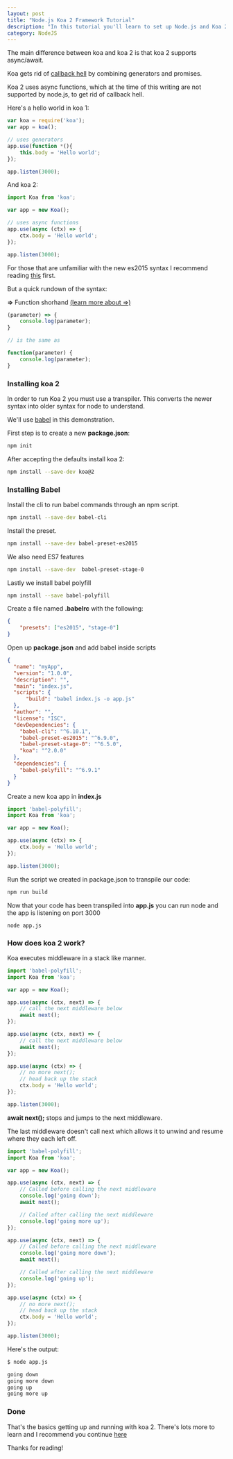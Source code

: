 ```yaml
---
layout: post
title: "Node.js Koa 2 Framework Tutorial"
description: "In this tutorial you'll learn to set up Node.js and Koa 2 and also the basics for beginners."
category: NodeJS
---
```


The main difference between koa and koa 2 is that koa 2 supports async/await.  

Koa gets rid of [callback hell](http://callbackhell.com/
) by combining generators and promises. 

Koa 2 uses async functions, which at the time of this writing are not supported by node.js, to get rid of callback hell. 

Here's a hello world in koa 1:

```javascript
var koa = require('koa');
var app = koa();

// uses generators 
app.use(function *(){
    this.body = 'Hello world';    
});

app.listen(3000);
```

And koa 2: 

```javascript
import Koa from 'koa';

var app = new Koa();

// uses async functions
app.use(async (ctx) => {
    ctx.body = 'Hello world';
});

app.listen(3000);
```

For those that are unfamiliar with the new es2015 syntax I recommend reading [this](https://babeljs.io/docs/learn-es2015/) first.

But a quick rundown of the syntax:

**=>** Function shorhand [(learn more about =>)](https://developer.mozilla.org/en-US/docs/Web/JavaScript/Reference/Functions/Arrow_functions) 

```javascript
(parameter) => {
    console.log(parameter);        
}

// is the same as

function(parameter) {
    console.log(parameter);
}
```

### Installing koa 2

In order to run Koa 2 you must use a transpiler. This converts the newer syntax into older syntax for node to understand.  

We'll use [babel](https://babeljs.io/) in this demonstration.

First step is to create a new **package.json**: 

```bash
npm init
```

After accepting the defaults install koa 2: 

```bash
npm install --save-dev koa@2
```

### Installing Babel

Install the cli to run babel commands through an npm script.

```bash
npm install --save-dev babel-cli
```

Install the preset. 

```bash
npm install --save-dev babel-preset-es2015
```

We also need ES7 features 

```bash
npm install --save-dev  babel-preset-stage-0
```

Lastly we install babel polyfill

```bash
npm install --save babel-polyfill
```

Create a file named **.babelrc** with the following: 


```json
{
    "presets": ["es2015", "stage-0"]
}
```

Open up **package.json** and add babel inside scripts 

```json
{
  "name": "myApp",
  "version": "1.0.0",
  "description": "", 
  "main": "index.js",
  "scripts": {
      "build": "babel index.js -o app.js"
  },  
  "author": "", 
  "license": "ISC",
  "devDependencies": {
    "babel-cli": "^6.10.1",
    "babel-preset-es2015": "^6.9.0",
    "babel-preset-stage-0": "^6.5.0",
    "koa": "^2.0.0"
  },  
  "dependencies": {
    "babel-polyfill": "^6.9.1"
  }
}
```

Create a new koa app in **index.js**

```javascript
import 'babel-polyfill';
import Koa from 'koa';

var app = new Koa();

app.use(async (ctx) => {
    ctx.body = 'Hello world';
});

app.listen(3000);
```

Run the script we created in package.json to transpile our code:

```bash
npm run build
```

Now that your code has been transpiled into **app.js** you can run node and the app is listening on port 3000

```
node app.js
```

### How does koa 2 work?

Koa executes middleware in a stack like manner.  

```javascript
import 'babel-polyfill';
import Koa from 'koa';

var app = new Koa();

app.use(async (ctx, next) => {
	// call the next middleware below
	await next();
});

app.use(async (ctx, next) => {
	// call the next middleware below
	await next();
});

app.use(async (ctx) => {
	// no more next(); 
	// head back up the stack
	ctx.body = 'Hello world';
});

app.listen(3000);
```

**await next();** stops and jumps to the next middleware. 

The last middleware doesn't call next which allows it to unwind and resume where they each left off. 


```javascript
import 'babel-polyfill';
import Koa from 'koa';

var app = new Koa();

app.use(async (ctx, next) => {
	// Called before calling the next middleware 
	console.log('going down');	
	await next();

	// Called after calling the next middleware
	console.log('going more up');
});

app.use(async (ctx, next) => {
	// Called before calling the next middleware 
	console.log('going more down');
	await next();

	// Called after calling the next middleware
	console.log('going up');
});

app.use(async (ctx) => {
	// no more next(); 
	// head back up the stack
	ctx.body = 'Hello world';
});

app.listen(3000);
```

Here's the output: 

```bash
$ node app.js 

going down
going more down
going up
going more up
```

### Done 

That's the basics getting up and running with koa 2. There's lots more to learn and I recommend you continue [here](https://github.com/koajs/koa/blob/v2.x/docs/guide.md)

Thanks for reading!
